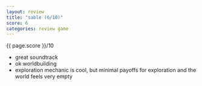 ```yaml
---
layout: review
title: "sable (6/10)"
score: 6
categories: review game
---
```

{{ page.score }}/10

- great soundtrack
- ok worldbuilding
- exploration mechanic is cool, but minimal payoffs for exploration and the world feels very empty
